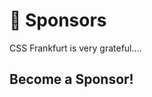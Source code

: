 # :star2: Sponsors

CSS Frankfurt is very grateful....

<!-- TODO: Add sponsors (logo, name, link, what is sponsored) and tiers. Include what is sponsored. -->

## Become a Sponsor!
